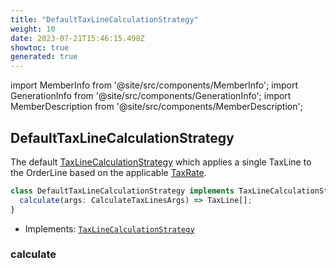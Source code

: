 ```yaml
---
title: "DefaultTaxLineCalculationStrategy"
weight: 10
date: 2023-07-21T15:46:15.498Z
showtoc: true
generated: true
---
```

<!-- This file was generated from the Vendure source. Do not modify. Instead, re-run the "docs:build" script -->
import MemberInfo from '@site/src/components/MemberInfo';
import GenerationInfo from '@site/src/components/GenerationInfo';
import MemberDescription from '@site/src/components/MemberDescription';


## DefaultTaxLineCalculationStrategy

<GenerationInfo sourceFile="packages/core/src/config/tax/default-tax-line-calculation-strategy.ts" sourceLine="12" packageName="@vendure/core" />

The default <a href='/reference/typescript-api/tax/tax-line-calculation-strategy#taxlinecalculationstrategy'>TaxLineCalculationStrategy</a> which applies a single TaxLine to the OrderLine
based on the applicable <a href='/reference/typescript-api/entities/tax-rate#taxrate'>TaxRate</a>.

```ts title="Signature"
class DefaultTaxLineCalculationStrategy implements TaxLineCalculationStrategy {
  calculate(args: CalculateTaxLinesArgs) => TaxLine[];
}
```
* Implements: <code><a href='/reference/typescript-api/tax/tax-line-calculation-strategy#taxlinecalculationstrategy'>TaxLineCalculationStrategy</a></code>



<div className="members-wrapper">

### calculate

<MemberInfo kind="method" type="(args: <a href='/reference/typescript-api/tax/tax-line-calculation-strategy#calculatetaxlinesargs'>CalculateTaxLinesArgs</a>) => TaxLine[]"   />




</div>
